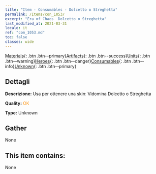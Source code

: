 ```yaml
---
title: "Item - Consumables - Dolcetto o Streghetta"
permalink: /Items/con_1053/
excerpt: "Era of Chaos  Dolcetto o Streghetta"
last_modified_at: 2021-03-31
locale: it
ref: "con_1053.md"
toc: false
classes: wide
---
```

 [Materials](/it/Items/){: .btn .btn--primary}[Artifacts](/it/Items/Artifacts/){: .btn .btn--success}[Units](/it/Items/Units/){: .btn .btn--warning}[Heroes](/it/Items/Heroes/){: .btn .btn--danger}[Consumables](/it/Items/Consumables/){: .btn .btn--info}[Unknown](/it/Items/Unknown/){: .btn .btn--primary}

## Dettagli
 **Descrizione:** Usa per ottenere una skin: Vidomina Dolcetto o Streghetta

 **Quality:** <span style="color: #FF8C00">OK</span>

 **Type:** Unknown

## Gather

  None

## This item contains:

  None

